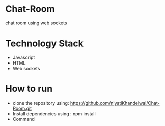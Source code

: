 # Chat-Room
chat room using web sockets

# Technology Stack
- Javascript
- HTML
- Web sockets

# How to run
- clone the repository using: https://github.com/niyatiKhandelwal/Chat-Room.git
- Install dependencies using : npm install
- Command

